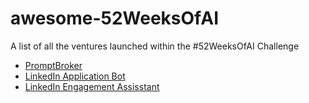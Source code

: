 # awesome-52WeeksOfAI

A list of all the ventures launched within the #52WeeksOfAI Challenge

- [PromptBroker](https://linktr.ee/promptbroker)
- [LinkedIn Application Bot](https://github.com/aminblm/linkedin-application-bot)
- [LinkedIn Engagement Assisstant](https://github.com/aminblm/linkedin-engagement-assistant)
